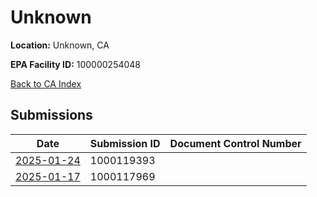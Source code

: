 # Unknown

**Location:** Unknown, CA

**EPA Facility ID:** 100000254048

[Back to CA Index](../../index.md)

## Submissions

| Date | Submission ID | Document Control Number |
|------|--------------|-------------------------|
| [2025-01-24](submissions/1000119393.md) | 1000119393 |  |
| [2025-01-17](submissions/1000117969.md) | 1000117969 |  |
